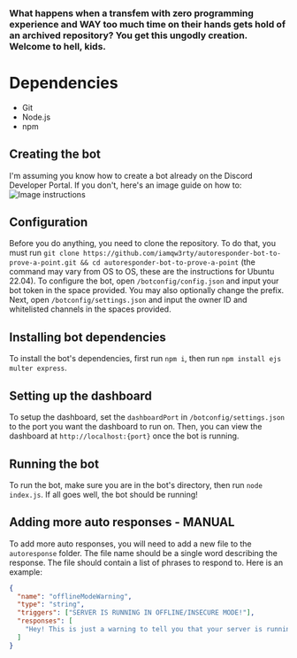 ### What happens when a transfem with zero programming experience and WAY too much time on their hands gets hold of an archived repository? You get this ungodly creation. Welcome to hell, kids.
# Dependencies

- Git
- Node.js
- npm

## Creating the bot

I'm assuming you know how to create a bot already on the Discord Developer Portal. If you don't, here's an image guide on how to:
![Image instructions](https://i.imgur.com/mWD7nS5.png)

## Configuration

Before you do anything, you need to clone the repository. To do that, you must run `git clone https://github.com/iamqw3rty/autoresponder-bot-to-prove-a-point.git && cd autoresponder-bot-to-prove-a-point` (the command may vary from OS to OS, these are the instructions for Ubuntu 22.04). To configure the bot, open `/botconfig/config.json` and input your bot token in the space provided. You may also optionally change the prefix. Next, open `/botconfig/settings.json` and input the owner ID and whitelisted channels in the spaces provided.

## Installing bot dependencies

To install the bot's dependencies, first run `npm i`, then run `npm install ejs multer express`.

## Setting up the dashboard

To setup the dashboard, set the `dashboardPort` in `/botconfig/settings.json` to the port you want the dashboard to run on. Then, you can view the dashboard at `http://localhost:{port}` once the bot is running.

## Running the bot

To run the bot, make sure you are in the bot's directory, then run `node index.js`. If all goes well, the bot should be running!

## Adding more auto responses - MANUAL

To add more auto responses, you will need to add a new file to the `autoresponse` folder. The file name should be a single word describing the response. The file should contain a list of phrases to respond to. Here is an example:

```json
{
  "name": "offlineModeWarning",
  "type": "string",
  "triggers": ["SERVER IS RUNNING IN OFFLINE/INSECURE MODE!"],
  "responses": [
    "Hey! This is just a warning to tell you that your server is running in the offline mode to allow cracked players to join. There is nothing to worry about!"
  ]
}
```
